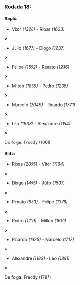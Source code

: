 ### Rodada 18:

#### Rapid:

* Vitor *(1320)*     -     Ribas *(1623)*

 **>** 
* Júlio *(1677)*     -     Diogo *(1237)*

 **>** 
* Felipe *(1552)*     -     Renato *(1236)*

 **>** 
* Milton *(1889)*     -     Pedro *(1208)*

 **>** 
* Marcelo *(2049)*     -     Ricardo *(1771)*

 **>** 
* Léo *(1933)*     -     Alexandre *(1154)*

 **>** 

De folga: Freddy (1881)

#### Blitz:

* Ribas *(2055)*     -     Vitor *(1164)*

 **>** 
* Diogo *(1455)*     -     Júlio *(1507)*

 **>** 
* Renato *(983)*     -     Felipe *(1378)*

 **>** 
* Pedro *(1219)*     -     Milton *(1610)*

 **>** 
* Ricardo *(1625)*     -     Marcelo *(1717)*

 **>** 
* Alexandre *(1183)*     -     Léo *(1861)*

 **>** 

De folga: Freddy (1787)

